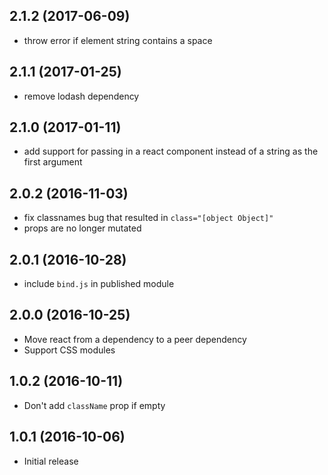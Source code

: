 ## 2.1.2 (2017-06-09)

* throw error if element string contains a space

## 2.1.1 (2017-01-25)

* remove lodash dependency

## 2.1.0 (2017-01-11)

* add support for passing in a react component instead of a string as the first argument

## 2.0.2 (2016-11-03)

* fix classnames bug that resulted in `class="[object Object]"`
* props are no longer mutated

## 2.0.1 (2016-10-28)

* include `bind.js` in published module

## 2.0.0 (2016-10-25)

* Move react from a dependency to a peer dependency
* Support CSS modules

## 1.0.2 (2016-10-11)

* Don't add `className` prop if empty

## 1.0.1 (2016-10-06)

* Initial release
